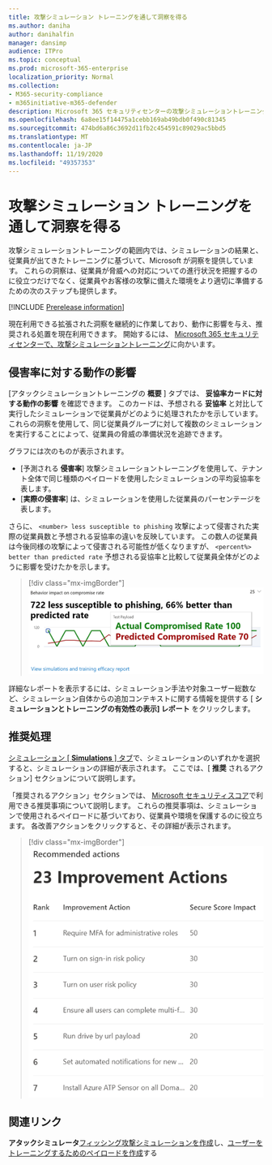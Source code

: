 ```yaml
---
title: 攻撃シミュレーション トレーニングを通して洞察を得る
ms.author: daniha
author: danihalfin
manager: dansimp
audience: ITPro
ms.topic: conceptual
ms.prod: microsoft-365-enterprise
localization_priority: Normal
ms.collection:
- M365-security-compliance
- m365initiative-m365-defender
description: Microsoft 365 セキュリティセンターの攻撃シミュレーショントレーニングが従業員にどのように影響し、シミュレーションおよびトレーニングの結果から得られるかについて説明します。
ms.openlocfilehash: 6a8ee15f14475a1cebb169ab49bdb0f490c81345
ms.sourcegitcommit: 474bd6a86c3692d11fb2c454591c89029ac5bbd5
ms.translationtype: MT
ms.contentlocale: ja-JP
ms.lasthandoff: 11/19/2020
ms.locfileid: "49357353"
---
```

# <a name="gain-insights-through-attack-simulation-training"></a>攻撃シミュレーション トレーニングを通して洞察を得る

攻撃シミュレーショントレーニングの範囲内では、シミュレーションの結果と、従業員が出てきたトレーニングに基づいて、Microsoft が洞察を提供しています。 これらの洞察は、従業員が脅威への対応についての進行状況を把握するのに役立つだけでなく、従業員やお客様の攻撃に備えた環境をより適切に準備するための次のステップも提供します。

[!INCLUDE [Prerelease information](../includes/prerelease.md)]

現在利用できる拡張された洞察を継続的に作業しており、動作に影響を与え、推奨される処置を現在利用できます。
開始するには、 [Microsoft 365 セキュリティセンターで、攻撃シミュレーショントレーニング](https://security.microsoft.com/attacksimulator?viewid=overview)に向かいます。

## <a name="behavior-impact-on-compromise-rate"></a>侵害率に対する動作の影響

[アタックシミュレーショントレーニングの **概要** ] タブでは、 **妥協率カードに対する動作の影響** を確認できます。 このカードは、予想される **妥協率** と対比して実行したシミュレーションで従業員がどのように処理されたかを示しています。 これらの洞察を使用して、同じ従業員グループに対して複数のシミュレーションを実行することによって、従業員の脅威の準備状況を追跡できます。

グラフには次のものが表示されます。

- [予測される **侵害率**] 攻撃シミュレーショントレーニングを使用して、テナント全体で同じ種類のペイロードを使用したシミュレーションの平均妥協率を表します。
- [**実際の侵害率**] は、シミュレーションを使用した従業員のパーセンテージを表します。

さらに、 `<number> less susceptible to phishing` 攻撃によって侵害された実際の従業員数と予想される妥協率の違いを反映しています。 この数人の従業員は今後同様の攻撃によって侵害される可能性が低くなりますが、 `<percent%> better than predicted rate` 予想される妥協率と比較して従業員全体がどのように影響を受けたかを示します。

> [!div class="mx-imgBorder"]
> ![攻撃に影響を与える動作のシミュレーショントレーニングの概要](../../media/attack-sim-preview-behavior-impact-card.png)

詳細なレポートを表示するには、シミュレーション手法や対象ユーザー総数など、シミュレーション自体からの追加コンテキストに関する情報を提供する [ **シミュレーションとトレーニングの有効性の表示] レポート** をクリックします。

## <a name="recommended-actions"></a>推奨処理

[シミュレーション [ **Simulations** ] タブ](https://security.microsoft.com/attacksimulator?viewid=simulations)で、シミュレーションのいずれかを選択すると、シミュレーションの詳細が表示されます。 ここでは、[ **推奨** されるアクション] セクションについて説明します。

「推奨されるアクション」セクションでは、 [Microsoft セキュリティスコア](../mtp/microsoft-secure-score.md)で利用できる推奨事項について説明します。 これらの推奨事項は、シミュレーションで使用されるペイロードに基づいており、従業員や環境を保護するのに役立ちます。 各改善アクションをクリックすると、その詳細が表示されます。

> [!div class="mx-imgBorder"]
> ![アタックシミュレーショントレーニングの推奨事項のセクション](../../media/attack-sim-preview-recommended-actions.png)

## <a name="related-links"></a>関連リンク

**アタックシミュレータ**[フィッシング攻撃シミュレーションを作成](attack-simulation-training.md)し、[ユーザーをトレーニングするためのペイロードを作成](attack-simulation-training-payloads.md)する
